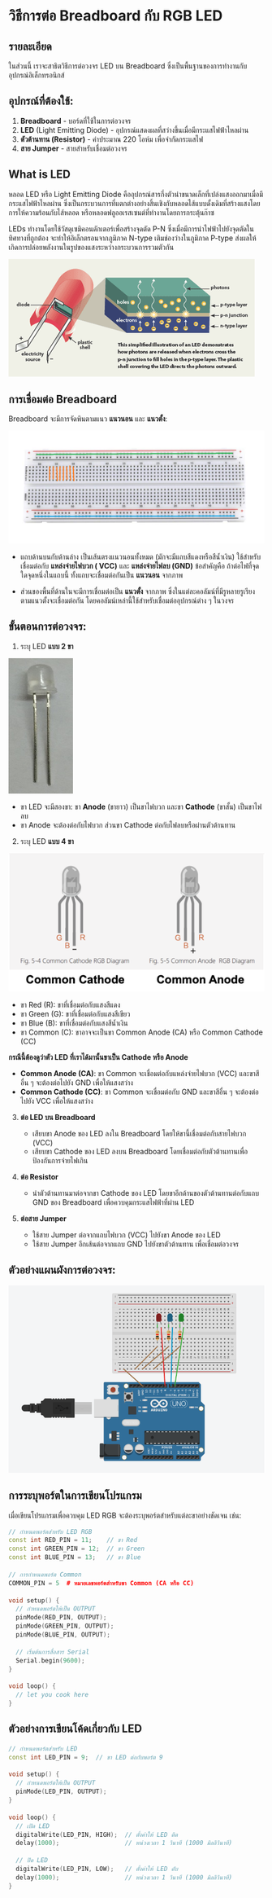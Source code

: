 # วิธีการต่อ Breadboard กับ RGB LED

## รายละเอียด

ในส่วนนี้ เราจะสาธิตวิธีการต่อวงจร LED บน Breadboard ซึ่งเป็นพื้นฐานของการทำงานกับอุปกรณ์อิเล็กทรอนิกส์

## อุปกรณ์ที่ต้องใช้:

1. **Breadboard** - บอร์ดที่ใช้ในการต่อวงจร
2. **LED** (Light Emitting Diode) - อุปกรณ์แสดงผลที่สว่างขึ้นเมื่อมีกระแสไฟฟ้าไหลผ่าน
3. **ตัวต้านทาน (Resistor)** - ค่าประมาณ 220 โอห์ม เพื่อจำกัดกระแสไฟ
4. **สาย Jumper** - สายสำหรับเชื่อมต่อวงจร

## What is LED

หลอด LED หรือ Light Emitting Diode คืออุปกรณ์สารกึ่งตัวนำขนาดเล็กที่เปล่งแสงออกมาเมื่อมีกระแสไฟฟ้าไหลผ่าน
ซึ่งเป็นกระบวนการที่แตกต่างอย่างสิ้นเชิงกับหลอดไส้แบบดั้งเดิมที่สร้างแสงโดยการให้ความร้อนกับไส้หลอด
หรือหลอดฟลูออเรสเซนต์ที่ทำงานโดยการกระตุ้นก๊าซ

LEDs ทำงานโดยใช้วัสดุเซมิคอนดักเตอร์เพื่อสร้างจุดตัด P-N ซึ่งเมื่อมีการนำไฟฟ้าไปยังจุดตัดในทิศทางที่ถูกต้อง
จะทำให้อิเล็กตรอนจากภูมิภาค N-type เติมช่องว่างในภูมิภาค P-type
ส่งผลให้เกิดการปล่อยพลังงานในรูปของแสงระหว่างกระบวนการรวมตัวกัน

![LED.gif](files/img/LED.gif)

## การเชื่อมต่อ Breadboard

Breadboard จะมีการจัดพินตามแนว **แนวนอน** และ **แนวตั้ง**:

![BREAD](files/img/breadboard_01.png)

- แถบด้านบนกับด้านล่าง เป็นเส้นตรงแนวนอนทั้งหมด (มักจะมีแถบสีแดงหรือสีน้ำเงิน) ใช้สำหรับเชื่อมต่อกับ **แหล่งจ่ายไฟบวก (
  VCC)** และ **แหล่งจ่ายไฟลบ (GND)** ข้อสำคัญคือ ถ้าต่อไฟที่จุดใดจุดหนึ่งในแถบนี้ ทั้งแถบจะเชื่อมต่อกันเป็น **แนวนอน**
  จากภาพ

- ส่วนของพื้นที่ด้านในจะมีการเชื่อมต่อเป็น **แนวตั้ง** จากภาพ
  ซึ่งในแต่ละคอลัมน์ที่มีรูหลายรูเรียงตามแนวตั้งจะเชื่อมต่อกัน โดยคอลัมน์เหล่านี้ใช้สำหรับเชื่อมต่ออุปกรณ์ต่าง ๆ ในวงจร

## ขั้นตอนการต่อวงจร:

1. ระบุ LED **แบบ 2 ขา**

![LED 2 Pin](files/img/led_2legs.jpeg)

- ขา LED จะมีสองขา: ขา **Anode** (ขายาว) เป็นขาไฟบวก และขา **Cathode** (ขาสั้น) เป็นขาไฟลบ
- ขา Anode จะต้องต่อกับไฟบวก ส่วนขา Cathode ต่อกับไฟลบหรือผ่านตัวต้านทาน

2. ระบุ LED **แบบ 4 ขา**

![LED 4 Pin](files/img/led_4legs.png)

- ขา Red (R): ขาที่เชื่อมต่อกับแสงสีแดง
- ขา Green (G): ขาที่เชื่อมต่อกับแสงสีเขียว
- ขา Blue (B): ขาที่เชื่อมต่อกับแสงสีน้ำเงิน
- ขา Common (C): ขาอาจจะเป็นขา Common Anode (CA) หรือ Common Cathode (CC)

**กรณีนี้ต้องดูว่าตัว LED ที่เราได้มานั้นขาเป็น Cathode หรือ Anode**

- **Common Anode (CA)**: ขา Common จะเชื่อมต่อกับแหล่งจ่ายไฟบวก (VCC) และขาสีอื่น ๆ จะต้องต่อไปยัง GND เพื่อให้แสงสว่าง
- **Common Cathode (CC)**: ขา Common จะเชื่อมต่อกับ GND และขาสีอื่น ๆ จะต้องต่อไปยัง VCC เพื่อให้แสงสว่าง

3. **ต่อ LED บน Breadboard**
    - เสียบขา Anode ของ LED ลงใน Breadboard โดยให้ขานี้เชื่อมต่อกับสายไฟบวก (VCC)
    - เสียบขา Cathode ของ LED ลงบน Breadboard โดยเชื่อมต่อกับตัวต้านทานเพื่อป้องกันการจ่ายไฟเกิน

4. **ต่อ Resistor**
    - นำตัวต้านทานมาต่อจากขา Cathode ของ LED โดยขาอีกด้านของตัวต้านทานต่อกับแถบ GND ของ Breadboard
      เพื่อควบคุมกระแสไฟฟ้าที่ผ่าน LED

5. **ต่อสาย Jumper**
    - ใช้สาย Jumper ต่อจากแถบไฟบวก (VCC) ไปยังขา Anode ของ LED
    - ใช้สาย Jumper อีกเส้นต่อจากแถบ GND ไปยังขาตัวต้านทาน เพื่อเชื่อมต่อวงจร

## ตัวอย่างแผนผังการต่อวงจร:

![EXAMPLE](files/img/example_circuit.png)

## การระบุพอร์ตในการเขียนโปรแกรม

เมื่อเขียนโปรแกรมเพื่อควบคุม LED RGB จะต้องระบุพอร์ตสำหรับแต่ละขาอย่างชัดเจน เช่น:

```cpp
// กำหนดพอร์ตสำหรับ LED RGB
const int RED_PIN = 11;    // ขา Red
const int GREEN_PIN = 12;  // ขา Green
const int BLUE_PIN = 13;   // ขา Blue

// การกำหนดพอร์ต Common
COMMON_PIN = 5  # หมายเลขพอร์ตสำหรับขา Common (CA หรือ CC)

void setup() {
  // กำหนดพอร์ตให้เป็น OUTPUT
  pinMode(RED_PIN, OUTPUT);
  pinMode(GREEN_PIN, OUTPUT);
  pinMode(BLUE_PIN, OUTPUT);

  // เริ่มต้นการสื่อสาร Serial
  Serial.begin(9600);
}

void loop() {
  // let you cook here
}
```

## ตัวอย่างการเขียนโค้ดเกี่ยวกับ LED

```cpp
// กำหนดพอร์ตสำหรับ LED
const int LED_PIN = 9;  // ขา LED ต่อกับพอร์ต 9

void setup() {
  // กำหนดพอร์ตให้เป็น OUTPUT
  pinMode(LED_PIN, OUTPUT);
}

void loop() {
  // เปิด LED
  digitalWrite(LED_PIN, HIGH);  // ตั้งค่าให้ LED ติด
  delay(1000);                  // หน่วงเวลา 1 วินาที (1000 มิลลิวินาที)

  // ปิด LED
  digitalWrite(LED_PIN, LOW);   // ตั้งค่าให้ LED ดับ
  delay(1000);                  // หน่วงเวลา 1 วินาที (1000 มิลลิวินาที)
}
```
